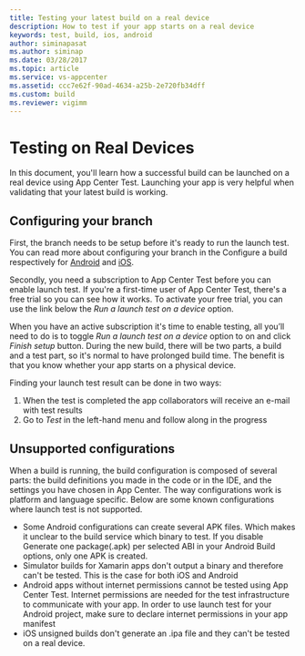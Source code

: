 ```yaml
---
title: Testing your latest build on a real device
description: How to test if your app starts on a real device
keywords: test, build, ios, android
author: siminapasat
ms.author: siminap
ms.date: 03/28/2017
ms.topic: article
ms.service: vs-appcenter
ms.assetid: ccc7e62f-90ad-4634-a25b-2e720fb34dff 
ms.custom: build
ms.reviewer: vigimm
---
```


# Testing on Real Devices

In this document, you'll learn how a successful build can be launched on a real device using App Center Test. Launching your app is very helpful when validating that your latest build is working.

## Configuring your branch

First, the branch needs to be setup before it's ready to run the launch test. You can read more about configuring your branch in the Configure a build respectively for [Android](~/build/android/first-build.md) and [iOS](~/build/ios/first-build.md).

Secondly, you need a subscription to App Center Test before you can enable launch test. If you're a first-time user of App Center Test, there's a free trial so you can see how it works. To activate your free trial, you can use the link below the *Run a launch test on a device* option.

When you have an active subscription it's time to enable testing, all you’ll need to do is to toggle *Run a launch test on a device* option to on and click *Finish setup* button. During the new build, there will be two parts, a build and a test part, so it's normal to have prolonged build time. The benefit is that you know whether your app starts on a physical device.

Finding your launch test result can be done in two ways:

1. When the test is completed the app collaborators will receive an e-mail with test results
2. Go to *Test* in the left-hand menu and follow along in the progress

## Unsupported configurations

When a build is running, the build configuration is composed of several parts: the build definitions you made in the code or in the IDE, and the settings you have chosen in App Center. The way configurations work is platform and language specific. Below are some known configurations where launch test is not supported.

* Some Android configurations can create several APK files. Which makes it unclear to the build service which binary to test. If you disable Generate one package(.apk) per selected ABI in your Android Build options, only one APK is created.
* Simulator builds for Xamarin apps don't output a binary and therefore can't be tested. This is the case for both iOS and Android
* Android apps without internet permissions cannot be tested using App Center Test. Internet permissions are needed for the test infrastructure to communicate with your app. In order to use launch test for your Android project, make sure to declare internet permissions in your app manifest
* iOS unsigned builds don't generate an .ipa file and they can't be tested on a real device. 
